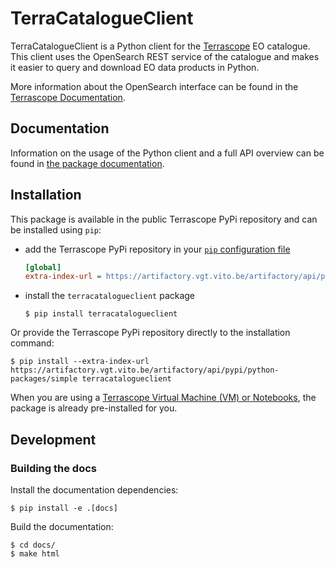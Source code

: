 # TerraCatalogueClient

TerraCatalogueClient is a Python client for the [Terrascope](https://terrascope.be/) EO catalogue. 
This client uses the OpenSearch REST service of the catalogue and makes it easier to query and download EO data products in Python.

More information about the OpenSearch interface can be found in the [Terrascope Documentation](https://docs.terrascope.be/#/Developers/WebServices/TerraCatalogue/TerraCatalogue).

## Documentation
Information on the usage of the Python client and a full API overview can be found in [the package documentation](https://vitobelgium.github.io/terracatalogueclient/).

## Installation

This package is available in the public Terrascope PyPi repository and can be installed using `pip`:
- add the Terrascope PyPi repository in your [`pip` configuration file](https://pip.pypa.io/en/stable/user_guide/#configuration)
    ```ini
    [global]
    extra-index-url = https://artifactory.vgt.vito.be/artifactory/api/pypi/python-packages/simple
    ```
- install the `terracatalogueclient` package
    ```shell
    $ pip install terracatalogueclient
    ```
Or provide the Terrascope PyPi repository directly to the installation command:
```shell
$ pip install --extra-index-url https://artifactory.vgt.vito.be/artifactory/api/pypi/python-packages/simple terracatalogueclient
```

When you are using a [Terrascope Virtual Machine (VM) or Notebooks](https://terrascope.be/en/services), 
the package is already pre-installed for you.

## Development
### Building the docs
Install the documentation dependencies:
```
$ pip install -e .[docs]
```

Build the documentation:
```
$ cd docs/
$ make html
```
